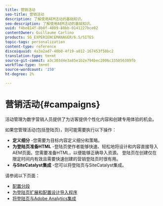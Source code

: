 ```yaml
---
title: 营销活动
seo-title: 营销活动
description: 了解使用AEM活动的基础知识。
seo-description: 了解使用AEM活动的基础知识。
uuid: f4be814f-8b0f-4089-88bb-0141227bce02
contentOwner: Guillaume Carlino
products: SG_EXPERIENCEMANAGER/6.5/SITES
topic-tags: personalization
content-type: reference
discoiquuid: 4a3a2ad7-40b0-4f19-a012-167453f58bc2
translation-type: tm+mt
source-git-commit: a3c303d4e3a85e1b2e794bec2006c335056309fb
workflow-type: tm+mt
source-wordcount: '150'
ht-degree: 2%

---
```



# 营销活动{#campaigns}

活动管理为数字营销人员提供了为访客提供个性化内容和创建专用体验的机会。

如果您管理活动(包括登陆页)，则可能需要执行以下操作：

* **定义细分** -您需要为目标内容定义细分和策略。
* **为登陆页准备HTML**  -登陆页使作者能够快速、轻松地将设计和内容直接导入AEM页面。您需要准备HTML，以便能够正确导入资源。 登陆页在创建仅在限定时间内有效且需要快速创建的营销登陆页时很有用。
* **与SiteCatalyst集成** -您可以将登陆页与SiteCatalyst集成。

请参阅以下页面：

* [配置分段](/help/sites-administering/campaign-segmentation.md)
* [为登陆页扩展和配置设计导入程序](/help/sites-administering/extending-the-design-importer-for-landingpages.md)
* [将登陆页与Adobe Analytics集成](/help/sites-administering/integrating-landing-pages-with-adobe-analytics.md)

